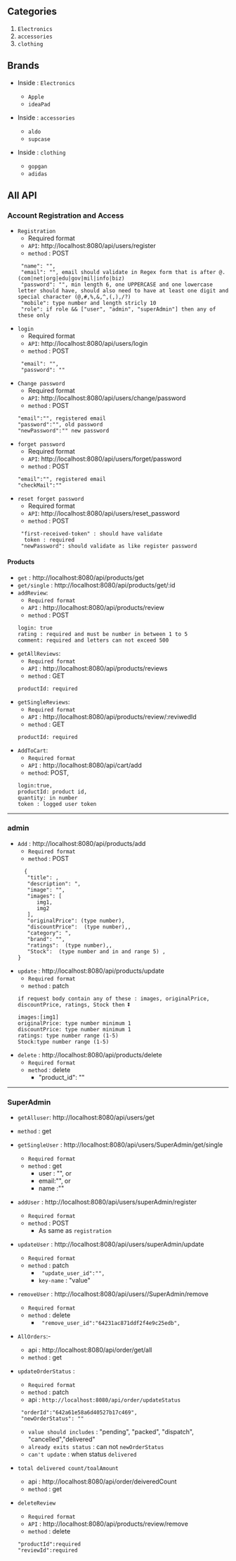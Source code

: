 ## Categories 
1. `Electronics`
2. `accessories`
3. `clothing`

## Brands  
- Inside : `Electronics`
   - `Apple`
   - `ideaPad`

- Inside : `accessories`
   - `aldo`
   - `supcase`  

- Inside : `clothing`
   - `gopgan`
   - `adidas`     



## All API

### Account Registration and Access
  - `Registration`
     - Required format
     - `API`: http://localhost:8080/api/users/register
     - `method` : POST 
      ```  
       "name": "",
       "email": "", email should validate in Regex form that is after @.(com|net|org|edu|gov|mil|info|biz)
       "password": "", min length 6, one UPPERCASE and one lowercase letter should have, should also need to have at least one digit and special character (@,#,%,&,^,(,),/?)
       "mobile": type number and length stricly 10
       "role": if role && ["user", "admin", "superAdmin"] then any of these only
      ```
  - `login`
     - Required format
     - `API`: http://localhost:8080/api/users/login
      - `method` : POST 
     ```
      "email": "",
      "password": ""
     ```  
  - `Change password`  
     - Required format
     - `API`: http://localhost:8080/api/users/change/password
     - `method` : POST 
     ```
     "email":"", registered email
     "password":"", old password
     "newPassword":"" new password

  - `forget password`  
     - Required format
     - `API`: http://localhost:8080/api/users/forget/password
     - `method` : POST 
     ```
     "email":"", registered email
     "checkMail":""
     ```  
  - `reset forget password`
      - Required format
      - `API`: http://localhost:8080/api/users/reset_password
      - `method` : POST 
      ```
       "first-received-token" : should have validate
        token : required
       "newPassword": should validate as like register password
      ```

#### Products
  - `get` : http://localhost:8080/api/products/get
  - `get/single` : http://localhost:8080/api/products/get/:id
  - `addReview`:
      - `Required format`
      - `API` : http://localhost:8080/api/products/review
      - `method` : POST 
      ```
      login: true
      rating : required and must be number in between 1 to 5
      comment: required and letters can not exceed 500
      ```
   - `getAllReviews`:
       - `Required format`
       - `API` : http://localhost:8080/api/products/reviews
        - `method` : GET
       ```
       productId: required
       ```
   - `getSingleReviews`:
       - `Required format`
       - `API` : http://localhost:8080/api/products/review/:reviwedId
        - `method` : GET
       ```
       productId: required
       ```    
   - `AddToCart`:
      - `Required format`
      - `API` : http://localhost:8080/api/cart/add
      - `method`: POST,
      ```
      login:true,
      productId: product id,
      quantity: in number
      token : logged user token
      ```



---
### admin
 - `Add` : http://localhost:8080/api/products/add  
     - `Required format`
     - `method` : POST 
     ```
       {
        "title": ,
        "description": ",
        "image": "",
        "images": [
           img1,
           img2
        ],
        "originalPrice": (type number),
        "discountPrice":  (type number),,
        "category": ",
        "brand": "",
        "ratings":  (type number),,
        "Stock":  (type number and in and range 5) ,
    }
     ```
 - `update` : http://localhost:8080/api/products/update
     - `Required format`
     - `method` : patch 
     ```
     if request body contain any of these : images, originalPrice, discountPrice, ratings, Stock then ⏬

     images:[img1]
     originalPrice: type number minimum 1
     discountPrice: type number minimum 1
     ratings: type number range (1-5)
     Stock:type number range (1-5)
     ```
- `delete` : http://localhost:8080/api/products/delete   
    - `Required format`
    - `method` : delete
      - "product_id":  ""

---
### SuperAdmin
   - `getAlluser`: http://localhost:8080/api/users/get
   - `method` : get

   - `getSingleUser` : http://localhost:8080/api/users/SuperAdmin/get/single
       - `Required format`
       - `method` : get
          - user : "", or
          - email:"", or
          - name :""

   - `addUser` : http://localhost:8080/api/users/superAdmin/register
      - `Required format`
      - `method` : POST 
        - As same as `registration`

   - `updateUser` : http://localhost:8080/api/users/superAdmin/update
      - `Required format`
      - `method` : patch
          - ` "update_user_id":"",` 
          - `key-name` : "value"

   - `removeUser` : http://localhost:8080/api/users//SuperAdmin/remove
      - `Required format`
      - `method` : delete
         - ` "remove_user_id":"64231ac871ddf2f4e9c25edb",` 

   - `AllOrders`:-
       - api : http://localhost:8080/api/order/get/all 
       - `method` : get   

   - `updateOrderStatus` :
       - `Required format`
       - `method` : patch
       - api : `http://localhost:8080/api/order/updateStatus`
       ```
        "orderId":"642a61e58a6d40527b17c469",
        "newOrderStatus": ""
       ```     
       - `value should includes` : "pending", "packed", "dispatch", "cancelled","delivered"
       - `already exits status` :  can not `newOrderStatus`   
       - `can't update` : when status `delivered`  

   - `total delivered count/toalAmount`  
      - api : http://localhost:8080/api/order/deiveredCount
      - `method` : get  
   - `deleteReview`
       - `Required format`
       - `API` : http://localhost:8080/api/products/review/remove
       - `method` : delete
       ```
      "productId":required
      "reviewId":required
       ```   
